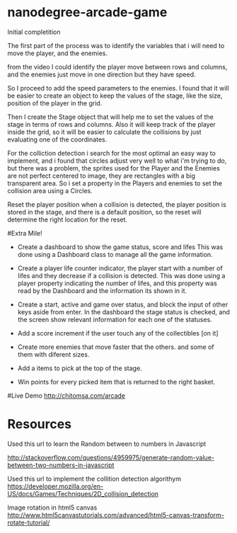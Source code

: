 nanodegree-arcade-game
===============================


Initial completition 

The first part of the process was to identify the variables that i will need to move the player, and the enemies.

from the video I could identify the player move between rows and columns, and the enemies just move in one direction but they have speed.

So I proceed to add the speed parameters to the enemies.
I found that it will be easier to create an object to keep the values of the stage, like the size, position of the player in the grid.

Then I create the Stage object that will help me to set the values of the stage in terms of rows and columns. Also it will keep track of the player inside the grid, so it will be easier to calculate the collisions by just evaluating one of the coordinates.

For the colliction detection i search for the most optimal an easy way to implement, and i found that circles adjust very well to what i'm trying to do, but there was a problem, the sprites used for the Player and the Enemies are not perfect centered to image, they are rectangles with a big transparent area. So i set a property in the Players and enemies to set the collision area using a Circles.

Reset the player position when a collision is detected, the player position is stored in the stage, and there is a default position, so the reset will determine the right location for the reset.



#Extra Mile!

- Create a dashboard to show the game status, score and lifes
This was done using a Dashboard class to manage all the game information.

- Create a player life counter indicator, the player start with a number of lifes and they decrease if  a collision is detected.
This was done using a player property indicating the number of lifes, and this property was read by the Dashboard and the information its shown in it.

- Create a start, active and game over status, and block the input of other keys aside from enter.
In the dashboard the stage status is checked, and the screen show relevant information for each one of the statuses.

- Add a score increment if the user touch any of the collectibles
[on it]

- Create more enemies that move faster that the others. and some of them with diferent sizes.
- Add a items to pick at the top of the stage.
- Win points for every picked item that is returned to the right basket.

#Live Demo
http://chitomsa.com/arcade

Resources
============================================
Used this url to learn the Random between to numbers in Javascript

http://stackoverflow.com/questions/4959975/generate-random-value-between-two-numbers-in-javascript

Used this url to implement the collition detection algorithym
https://developer.mozilla.org/en-US/docs/Games/Techniques/2D_collision_detection

Image rotation in html5 canvas
http://www.html5canvastutorials.com/advanced/html5-canvas-transform-rotate-tutorial/
